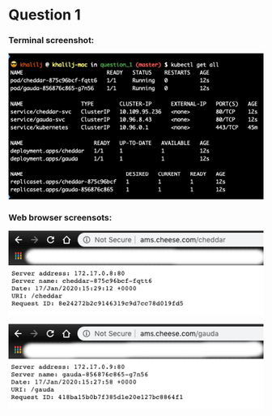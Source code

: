 # Question 1

### Terminal screenshot:

![](../images/q_1_terminal.png)

### Web browser screensots:

![](../images/q_1_cheddar.png)

![](../images/q_1_gauda.png)
